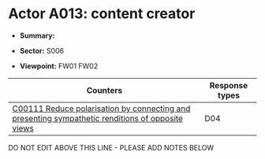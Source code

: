 # Actor A013: content creator

* **Summary:** 

* **Sector:** S006

* **Viewpoint:** FW01 FW02


| Counters | Response types |
| -------- | -------------- |
| [C00111 Reduce polarisation by connecting and presenting sympathetic renditions of opposite views](../../generated_pages/counters/C00111.md) | D04 |


DO NOT EDIT ABOVE THIS LINE - PLEASE ADD NOTES BELOW